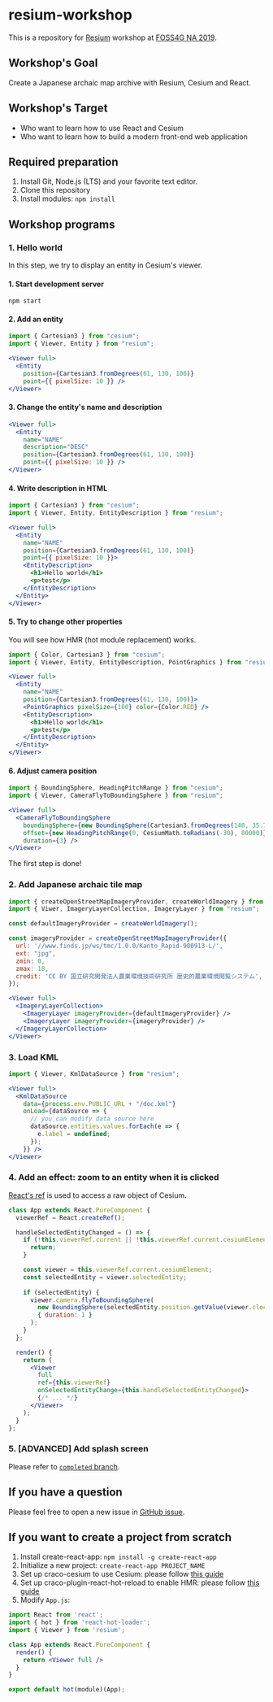 # resium-workshop

This is a repository for [Resium](https://github.com/darwin-education/resium) workshop at [FOSS4G NA 2019](https://2019.foss4g-na.org/).

## Workshop's Goal

Create a Japanese archaic map archive with Resium, Cesium and React.

## Workshop's Target

- Who want to learn how to use React and Cesium
- Who want to learn how to build a modern front-end web application

## Required preparation

1. Install Git, Node.js (LTS) and your favorite text editor.
2. Clone this repository
3. Install modules: `npm install`

## Workshop programs

### 1. Hello world

In this step, we try to display an entity in Cesium's viewer.

#### 1. Start development server

```
npm start
```

#### 2. Add an entity

```js
import { Cartesian3 } from "cesium";
import { Viewer, Entity } from "resium";
```

```jsx
<Viewer full>
  <Entity
    position={Cartesian3.fromDegrees(61, 130, 100)}
    point={{ pixelSize: 10 }} />
</Viewer>
```

#### 3. Change the entity's name and description

```jsx
<Viewer full>
  <Entity
    name="NAME"
    description="DESC"
    position={Cartesian3.fromDegrees(61, 130, 100)}
    point={{ pixelSize: 10 }} />
</Viewer>
```

#### 4. Write description in HTML

```js
import { Cartesian3 } from "cesium";
import { Viewer, Entity, EntityDescription } from "resium";
```

```jsx
<Viewer full>
  <Entity
    name="NAME"
    position={Cartesian3.fromDegrees(61, 130, 100)}
    point={{ pixelSize: 10 }}>
    <EntityDescription>
      <h1>Hello world</h1>
      <p>test</p>
    </EntityDescription>
  </Entity>
</Viewer>
```

#### 5. Try to change other properties

You will see how HMR (hot module replacement) works.

```js
import { Color, Cartesian3 } from "cesium";
import { Viewer, Entity, EntityDescription, PointGraphics } from "resium";
```

```jsx
<Viewer full>
  <Entity
    name="NAME"
    position={Cartesian3.fromDegrees(61, 130, 100)}>
    <PointGraphics pixelSize={100} color={Color.RED} />
    <EntityDescription>
      <h1>Hello world</h1>
      <p>test</p>
    </EntityDescription>
  </Entity>
</Viewer>
```

#### 6. Adjust camera position

```js
import { BoundingSphere, HeadingPitchRange } from "cesium";
import { Viewer, CameraFlyToBoundingSphere } from "resium";
```

```jsx
<Viewer full>
  <CameraFlyToBoundingSphere
    boundingSphere={new BoundingSphere(Cartesian3.fromDegrees(140, 35.7, 0), 0)}
    offset={new HeadingPitchRange(0, CesiumMath.toRadians(-30), 80000)}
    duration={3} />
</Viewer>
```

The first step is done!

### 2. Add Japanese archaic tile map

```js
import { createOpenStreetMapImageryProvider, createWorldImagery } from "cesium";
import { Viwer, ImageryLayerCollection, ImageryLayer } from "resium";
```

```js
const defaultImageryProvider = createWorldImagery();

const imageryProvider = createOpenStreetMapImageryProvider({
  url: '//www.finds.jp/ws/tmc/1.0.0/Kanto_Rapid-900913-L/',
  ext: "jpg",
  zmin: 0,
  zmax: 18,
  credit: 'CC BY 国立研究開発法人農業環境技術研究所 歴史的農業環境閲覧システム',
});
```

```jsx
<Viewer full>
  <ImageryLayerCollection>
    <ImageryLayer imageryProvider={defaultImageryProvider} />
    <ImageryLayer imageryProvider={imageryProvider} />
  </ImageryLayerCollection>
</Viewer>
```

### 3. Load KML

```js
import { Viewer, KmlDataSource } from "resium";
```

```jsx
<Viewer full>
  <KmlDataSource
    data={process.env.PUBLIC_URL + "/doc.kml"}
    onLoad={dataSource => {
      // you can modify data source here
      dataSource.entities.values.forEach(e => {
        e.label = undefined;
      });
    }} />
</Viewer>
```

### 4. Add an effect: zoom to an entity when it is clicked

[React's ref](https://reactjs.org/docs/refs-and-the-dom.html) is used to access a raw object of Cesium.

```jsx
class App extends React.PureComponent {
  viewerRef = React.createRef();

  handleSelectedEntityChanged = () => {
    if (!this.viewerRef.current || !this.viewerRef.current.cesiumElement) {
      return;
    }

    const viewer = this.viewerRef.current.cesiumElement;
    const selectedEntity = viewer.selectedEntity;
    
    if (selectedEntity) {
      viewer.camera.flyToBoundingSphere(
        new BoundingSphere(selectedEntity.position.getValue(viewer.clock.currentTime), 1000),
        { duration: 1 }
      );
    }
  };

  render() {
    return (
      <Viewer
        full
        ref={this.viewerRef}
        onSelectedEntityChange={this.handleSelectedEntityChanged}>
        {/* ... */}
      </Viewer>
    );
  }
};
```

### 5. [ADVANCED] Add splash screen

Please refer to [`completed` branch](https://github.com/darwin-education/resium-workshop/tree/completed).

## If you have a question

Please feel free to open a new issue in [GitHub issue](https://github.com/darwin-education/resium-workshop/issues).

## If you want to create a project from scratch

1. Install create-react-app: `npm install -g create-react-app`
2. Initialize a new project: `create-react-app PROJECT_NAME`
3. Set up craco-cesium to use Cesium: please follow [this guide](https://github.com/darwin-education/craco-cesium)
4. Set up craco-plugin-react-hot-reload to enable HMR: please follow [this guide](https://github.com/HasanAyan/craco-plugin-react-hot-reload)
5. Modify `App.js`:

```jsx
import React from 'react';
import { hot } from 'react-hot-loader';
import { Viewer } from 'resium';

class App extends React.PureComponent {
  render() {
    return <Viewer full />
  }
}

export default hot(module)(App);
```

